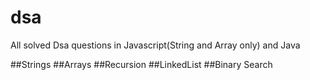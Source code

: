 # dsa

All solved Dsa questions in Javascript(String and Array only) and Java

##Strings
##Arrays
##Recursion
##LinkedList
##Binary Search
